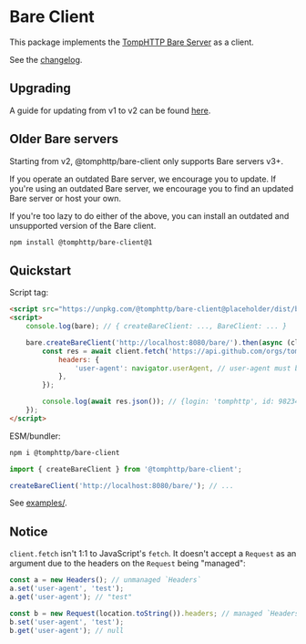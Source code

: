 # Bare Client

This package implements the [TompHTTP Bare Server](https://github.com/tomphttp/specifications/blob/master/BareServer.md) as a client.

See the [changelog](./CHANGELOG.md).

## Upgrading

A guide for updating from v1 to v2 can be found [here](./docs/V2-UPGRADE-GUIDE.md).

## Older Bare servers

Starting from v2, @tomphttp/bare-client only supports Bare servers v3+.

If you operate an outdated Bare server, we encourage you to update. If you're using an outdated Bare server, we encourage you to find an updated Bare server or host your own.

If you're too lazy to do either of the above, you can install an outdated and unsupported version of the Bare client.

```sh
npm install @tomphttp/bare-client@1
```

## Quickstart

Script tag:

```html
<script src="https://unpkg.com/@tomphttp/bare-client@placeholder/dist/bare.cjs"></script>
<script>
	console.log(bare); // { createBareClient: ..., BareClient: ... }

	bare.createBareClient('http://localhost:8080/bare/').then(async (client) => {
		const res = await client.fetch('https://api.github.com/orgs/tomphttp', {
			headers: {
				'user-agent': navigator.userAgent, // user-agent must be passed otherwise the API gives a 403
			},
		});

		console.log(await res.json()); // {login: 'tomphttp', id: 98234273, ... }
	});
</script>
```

ESM/bundler:

```sh
npm i @tomphttp/bare-client
```

```js
import { createBareClient } from '@tomphttp/bare-client';

createBareClient('http://localhost:8080/bare/'); // ...
```

See [examples/](examples/).

## Notice

`client.fetch` isn't 1:1 to JavaScript's `fetch`. It doesn't accept a `Request` as an argument due to the headers on the `Request` being "managed":

```js
const a = new Headers(); // unmanaged `Headers`
a.set('user-agent', 'test');
a.get('user-agent'); // "test"

const b = new Request(location.toString()).headers; // managed `Headers`
b.set('user-agent', 'test');
b.get('user-agent'); // null
```
